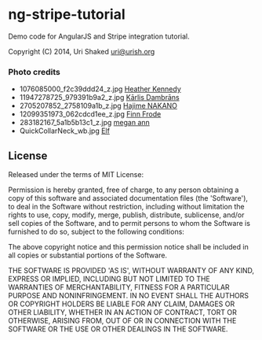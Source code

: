 ng-stripe-tutorial
==================

Demo code for AngularJS and Stripe integration tutorial.

Copyright (C) 2014, Uri Shaked <uri@urish.org>

### Photo credits

* 1076085000_f2c39ddd24_z.jpg [Heather Kennedy](https://www.flickr.com/photos/moria/1076085000/)
* 11947278725_979391b9a2_z.jpg [Kārlis Dambrāns](https://www.flickr.com/photos/janitors/11947278725/)
* 2705207852_2758109a1b_z.jpg [Hajime NAKANO](https://www.flickr.com/photos/jetalone/2705207852/)
* 12099351973_062cdcd1ee_z.jpg [Finn Frode](https://www.flickr.com/photos/finnfrode/12099351973)
* 283182167_5a1b5b13c1_z.jpg [megan ann](https://www.flickr.com/photos/chainsawpanda/283182167/)
* QuickCollarNeck_wb.jpg [Elf](https://en.wikipedia.org/wiki/User:Elf)

License
----

Released under the terms of MIT License:

Permission is hereby granted, free of charge, to any person obtaining
a copy of this software and associated documentation files (the
'Software'), to deal in the Software without restriction, including
without limitation the rights to use, copy, modify, merge, publish,
distribute, sublicense, and/or sell copies of the Software, and to
permit persons to whom the Software is furnished to do so, subject to
the following conditions:

The above copyright notice and this permission notice shall be
included in all copies or substantial portions of the Software.

THE SOFTWARE IS PROVIDED 'AS IS', WITHOUT WARRANTY OF ANY KIND,
EXPRESS OR IMPLIED, INCLUDING BUT NOT LIMITED TO THE WARRANTIES OF
MERCHANTABILITY, FITNESS FOR A PARTICULAR PURPOSE AND NONINFRINGEMENT.
IN NO EVENT SHALL THE AUTHORS OR COPYRIGHT HOLDERS BE LIABLE FOR ANY
CLAIM, DAMAGES OR OTHER LIABILITY, WHETHER IN AN ACTION OF CONTRACT,
TORT OR OTHERWISE, ARISING FROM, OUT OF OR IN CONNECTION WITH THE
SOFTWARE OR THE USE OR OTHER DEALINGS IN THE SOFTWARE.
